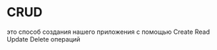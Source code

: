 # CRUD
это способ создания нашего приложения с помощью Create Read Update Delete операций                     